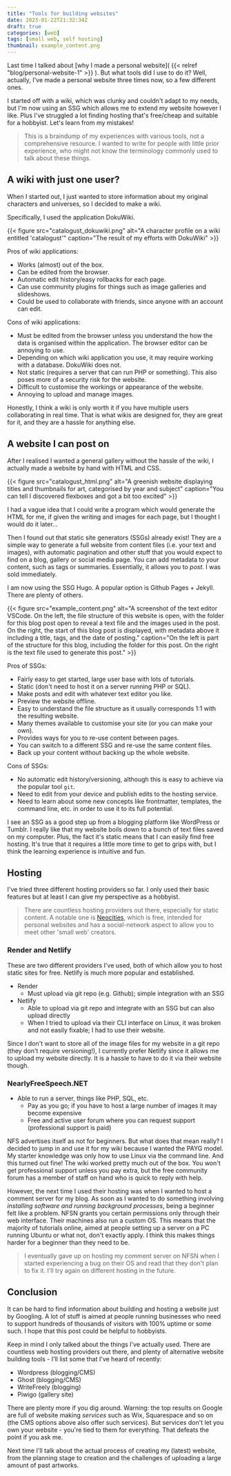 ```yaml
---
title: "Tools for building websites"
date: 2023-01-22T21:32:34Z
draft: true
categories: [web]
tags: [small web, self hosting]
thumbnail: example_content.png
---
```


Last time I talked about [why I made a personal website]( {{< relref "blog/personal-website-1" >}} ). But what tools did I use to do it? Well, actually, I've made a personal website three times now, so a few different ones. 

I started off with a wiki, which was clunky and couldn't adapt to my needs, but I'm now using an SSG which allows me to extend my website however I like. Plus I've struggled a lot finding hosting that's free/cheap and suitable for a hobbyist. Let's learn from my mistakes!

> This is a braindump of my experiences with various tools, not a comprehensive resource. I wanted to write for people with little prior experience, who might not know the terminology commonly used to talk about these things.

## A wiki with just one user?

When I started out, I just wanted to store information about my original characters and universes, so I decided to make a wiki. 

Specifically, I used the application DokuWiki.

{{< figure src="catalogust_dokuwiki.png" alt="A character profile on a wiki entitled 'catalogust'" caption="The result of my efforts with DokuWiki" >}}

Pros of wiki applications: 
- Works (almost) out of the box.
- Can be edited from the browser.
- Automatic edit history/easy rollbacks for each page.
- Can use community plugins for things such as image galleries and slideshows.
- Could be used to collaborate with friends, since anyone with an account can edit.

Cons of wiki applications:
- Must be edited from the browser unless you understand the how the data is organised within the application. The browser editor can be annoying to use.
- Depending on which wiki application you use, it may require working with a database. DokuWiki does not.
- Not static (requires a server that can run PHP or something). This also poses more of a security risk for the website.
- Difficult to customise the workings or appearance of the website.
- Annoying to upload and manage images.

Honestly, I think a wiki is only worth it if you have multiple users collaborating in real time. That is what wikis are designed for, they are great for it, and they are a hassle for anything else.

## A website I can post on

After I realised I wanted a general gallery without the hassle of the wiki, I actually made a website by hand with HTML and CSS. 

{{< figure src="catalogust_html.png" alt="A greenish website displaying titles and thumbnails for art, categorised by year and subject" caption="You can tell I discovered flexboxes and got a bit too excited" >}}

I had a vague idea that I could write a program which would generate the HTML for me, if given the writing and images for each page, but I thought I would do it later...

Then I found out that static site generators (SSGs) already exist! They are a simple way to generate a full website from content files (i.e. your text and images), with automatic pagination and other stuff that you would expect to find on a blog, gallery or social media page. You can add metadata to your content, such as tags or summaries. Essentially, it allows you to *post*. I was sold immediately. 

I am now using the SSG Hugo. A popular option is Github Pages + Jekyll. There are plenty of others.

{{< figure src="example_content.png" alt="A screenshot of the text editor VSCode. On the left, the file structure of this website is open, with the folder for this blog post open to reveal a text file and the images used in the post. On the right, the start of this blog post is displayed, with metadata above it including a title, tags, and the date of posting." caption="On the left is part of the structure for this blog, including the folder for this post. On the right is the text file used to generate this post." >}}

Pros of SSGs:
- Fairly easy to get started, large user base with lots of tutorials.
- Static (don't need to host it on a server running PHP or SQL).
- Make posts and edit with whatever text editor you like.
- Preview the website offline.
- Easy to understand the file structure as it usually corresponds 1:1 with the resulting website.
- Many themes available to customise your site (or you can make your own).
- Provides ways for you to re-use content between pages.
- You can switch to a different SSG and re-use the same content files.
- Back up your content without backing up the whole website.

Cons of SSGs:
- No automatic edit history/versioning, although this is easy to achieve via the popular tool `git`.
- Need to edit from your device and publish edits to the hosting service.
- Need to learn about some new concepts like frontmatter, templates, the command line, etc. in order to use it to its full potential.

I see an SSG as a good step up from a blogging platform like WordPress or Tumblr. I really like that my website boils down to a bunch of text files saved on my computer. Plus, the fact it's static means that I can easily find free hosting. It's true that it requires a little more time to get to grips with, but I think the learning experience is intuitive and fun.

## Hosting 

I've tried three different hosting providers so far. I only used their basic features but at least I can give my perspective as a hobbyist.

> There are countless hosting providers out there, especially for static content. A notable one is [Neocities](https://neocities.org/), which is free, intended for personal websites and has a social-network aspect to allow you to meet other 'small web' creators.

### Render and Netlify

These are two different providers I've used, both of which allow you to host static sites for free. Netlify is much more popular and established.

- Render
  - Must upload via git repo (e.g. Github); simple integration with an SSG
- Netlify
  - Able to upload via git repo and integrate with an SSG but can also upload directly
  - When I tried to upload via their CLI interface on Linux, it was broken and not easily fixable; I had to use their website.

Since I don't want to store all of the image files for my website in a git repo (they don't require versioning!), I currently prefer Netlify since it allows me to upload my website directly. It is a hassle to have to do it via their website though.

### NearlyFreeSpeech.NET
- Able to run a server, things like PHP, SQL, etc.
  - Pay as you go; if you have to host a large number of images it may become expensive
  - Free and active user forum where you can request support (professional support is paid)

NFS advertises itself as not for beginners. But what does that mean really? I decided to jump in and use it for my wiki because I wanted the PAYG model. My starter knowledge was only how to use Linux via the command line. And this turned out fine! The wiki worked pretty much out of the box. You won't get professional support unless you pay extra, but the free community forum has a member of staff on hand who is quick to reply with help.

However, the next time I used their hosting was when I wanted to host a comment server for my blog. As soon as I wanted to do something involving _installing software and running background processes_, being a beginner felt like a problem. NFSN grants you certain permissions only through their web interface. Their machines also run a custom OS. This means that the majority of tutorials online, aimed at people setting up a server on a PC running Ubuntu or what not, don't exactly apply. I think this makes things harder for a beginner than they need to be.

> I eventually gave up on hosting my comment server on NFSN when I started experiencing a bug on their OS and read that they don't plan to fix it. I'll try again on different hosting in the future.

## Conclusion 

It can be hard to find information about building and hosting a website just by Googling. A lot of stuff is aimed at people running businesses who need to support hundreds of thousands of visitors with 100% uptime or some such. I hope that this post could be helpful to hobbyists.

Keep in mind I only talked about the things I've actually used. There are countless web hosting providers out there, and plenty of alternative website building tools - I'll list some that I've heard of recently:

- Wordpress (blogging/CMS)
- Ghost (blogging/CMS)
- WriteFreely (blogging)
- Piwigo (gallery site)

There are plenty more if you dig around. Warning: the top results on Google are full of website making *services* such as Wix, Squarespace and so on (the CMS options above also offer such services). But services don't let you own your website - you're tied to them for everything. That defeats the point if you ask me.

Next time I'll talk about the actual process of creating my (latest) website, from the planning stage to creation and the challenges of uploading a large amount of past artworks.
